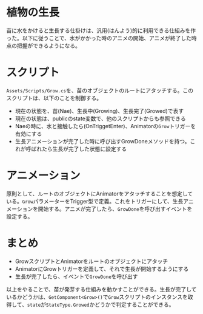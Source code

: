 # 植物の生長
苗に水をかけると生長する仕掛けは、汎用(はんよう)的に利用できる仕組みを作った。以下に従うことで、水がかかった時のアニメの開始、アニメが終了した時点の把握ができるようになる。

# スクリプト
`Assets/Scripts/Grow.cs`を、苗のオブジェクトのルートにアタッチする。このスクリプトは、以下のことを制御する。

- 現在の状態を、苗(Nae)、生長中(Growing)、生長完了(Growed)で表す
- 現在の状態は、publicのstate変数で、他のスクリプトからも参照できる
- Naeの時に、水と接触したら(OnTriggetEnter)、Animatorの`Grow`トリガーを有効にする
- 生長アニメーションが完了した時に呼び出すGrowDoneメソッドを持つ。これが呼ばれたら生長が完了した状態に設定する

# アニメーション
原則として、ルートのオブジェクトにAnimatorをアタッチすることを想定している。`Grow`パラメーターをTrigger型で定義。これをトリガーにして、生長アニメーションを開始する。アニメが完了したら、`GrowDone`を呼び出すイベントを設定する。

# まとめ
- GrowスクリプトとAnimatorをルートのオブジェクトにアタッチ
- AnimatorにGrowトリガーを定義して、それで生長が開始するようにする
- 生長が完了したら、イベントで`GrowDone`を呼び出す

以上をやることで、苗が発芽する仕組みを動かすことができる。生長が完了しているかどうかは、`GetComponent<Grow>()`で`Grow`スクリプトのインスタンスを取得して、`state`が`StateType.Growed`かどうかで判定することができる。
